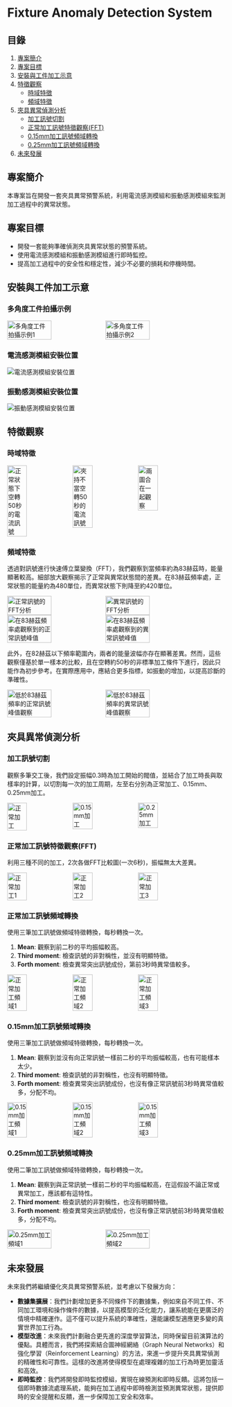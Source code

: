 # Fixture Anomaly Detection System

## 目錄

1. [專案簡介](#專案簡介)
2. [專案目標](#專案目標)
3. [安裝與工件加工示意](#安裝與工件加工示意)
4. [特徵觀察](#特徵觀察)
   - [時域特徵](#時域特徵)
   - [頻域特徵](#頻域特徵)
5. [夾具異常偵測分析](#夾具異常偵測分析)
   - [加工訊號切割](#加工訊號切割)
   - [正常加工訊號特徵觀察(FFT)](#正常加工訊號特徵觀察fft)
   - [0.15mm加工訊號頻域轉換](#015mm加工訊號頻域轉換)
   - [0.25mm加工訊號頻域轉換](#025mm加工訊號頻域轉換)
6. [未來發展](#未來發展)

## 專案簡介

本專案旨在開發一套夾具異常預警系統，利用電流感測模組和振動感測模組來監測加工過程中的異常狀態。

## 專案目標

- 開發一套能夠準確偵測夾具異常狀態的預警系統。
- 使用電流感測模組和振動感測模組進行即時監控。
- 提高加工過程中的安全性和穩定性，減少不必要的損耗和停機時間。

## 安裝與工件加工示意

### 多角度工件拍攝示例

<div style="display: flex;">
  <img src="https://hackmd.io/_uploads/SkxH0nm8C.jpg" alt="多角度工件拍攝示例1" width="45%">
  <img src="https://hackmd.io/_uploads/HJUHA2Q80.jpg" alt="多角度工件拍攝示例2" width="45%">
</div>

### 電流感測模組安裝位置

![電流感測模組安裝位置](https://hackmd.io/_uploads/H1FrRnm8C.jpg)

### 振動感測模組安裝位置

![振動感測模組安裝位置](https://hackmd.io/_uploads/SJoHChQIR.jpg)


## 特徵觀察

### 時域特徵

<div style="display: flex;">
  <img src="https://hackmd.io/_uploads/HkaOC27UR.png" alt="正常狀態下空轉50秒的電流訊號" width="30%">
  <img src="https://hackmd.io/_uploads/SJytRnQLR.png" alt="夾持不當空轉50秒的電流訊號" width="30%">
  <img src="https://hackmd.io/_uploads/Sy-FA37I0.png" alt="兩圖合在一起觀察" width="30%">
</div>


### 頻域特徵

透過對訊號進行快速傅立葉變換（FFT），我們觀察到當頻率約為83赫茲時，能量顯著較高。細部放大觀察揭示了正常與異常狀態間的差異。在83赫茲頻率處，正常狀態的能量約為480單位，而異常狀態下則降至約420單位。

<div style="display: flex;">
  <img src="https://hackmd.io/_uploads/rkhqR2mLA.png" alt="正常訊號的FFT分析" width="45%">
  <img src="https://hackmd.io/_uploads/HJYoA2mUA.png" alt="異常訊號的FFT分析" width="45%">
</div>

<div style="display: flex;">
  <img src="https://hackmd.io/_uploads/Hkis02Q8A.png" alt="在83赫茲頻率處觀察到的正常訊號峰值" width="45%">
  <img src="https://hackmd.io/_uploads/Hkyh0nXIC.png" alt="在83赫茲頻率處觀察到的異常訊號峰值" width="45%">
</div>

此外，在82赫茲以下頻率範圍內，兩者的能量波幅亦存在顯著差異。然而，這些觀察僅基於單一樣本的比較，且在空轉約50秒的非標準加工條件下進行，因此只能作為初步參考。在實際應用中，應結合更多指標，如振動的增加，以提高診斷的準確性。

<div style="display: flex;">
  <img src="https://hackmd.io/_uploads/B173RnQLR.png" alt="低於83赫茲頻率的正常訊號峰值觀察" width="45%">
  <img src="https://hackmd.io/_uploads/SJrh0hmUA.png" alt="低於83赫茲頻率的異常訊號峰值觀察" width="45%">
</div>


## 夾具異常偵測分析

### 加工訊號切割

觀察多筆交工後，我們設定振幅0.3時為加工開始的閥值，並結合了加工時長與取樣率的計算，以切割每一次的加工周期，左至右分別為正常加工、0.15mm、0.25mm加工。

<div style="display: flex;">
  <img src="https://hackmd.io/_uploads/Hk1x1p7LC.png" alt="正常加工" width="30%">
  <img src="https://hackmd.io/_uploads/rk4l16QUC.png" alt="0.15mm加工" width="30%">
  <img src="https://hackmd.io/_uploads/ByLxkp7LA.png" alt="0.25mm加工" width="30%">
</div>

### 正常加工訊號特徵觀察(FFT)

利用三種不同的加工，2次各做FFT比較圖(一次6秒)，振幅無太大差異。

<div style="display: flex;">
  <img src="https://hackmd.io/_uploads/Bk2g167L0.png" alt="正常加工1" width="30%">
  <img src="https://hackmd.io/_uploads/ryRgy67IA.png" alt="正常加工2" width="30%">
  <img src="https://hackmd.io/_uploads/SygZJ67UC.png" alt="正常加工3" width="30%">
</div>

### 正常加工訊號頻域轉換

使用三筆加工訊號做頻域特徵轉換，每秒轉換一次。
1. **Mean**: 觀察到前二秒的平均振幅較高。
2. **Third moment**: 檢查訊號的非對稱性，並沒有明顯特徵。
3. **Forth moment**: 檢查異常突出訊號成份，第前3秒時異常值較多。

<div style="display: flex;">
  <img src="https://hackmd.io/_uploads/rJw-JaXUA.png" alt="正常加工頻域1" width="30%">
  <img src="https://hackmd.io/_uploads/ryt-ypQIR.png" alt="正常加工頻域2" width="30%">
  <img src="https://hackmd.io/_uploads/S12Wkp7I0.png" alt="正常加工頻域3" width="30%">
</div>

### 0.15mm加工訊號頻域轉換

使用三筆加工訊號做頻域特徵轉換，每秒轉換一次。
1. **Mean**: 觀察到並沒有向正常訊號一樣前二秒的平均振幅較高，也有可能樣本太少。
2. **Third moment**: 檢查訊號的非對稱性，也沒有明顯特徵。
3. **Forth moment**: 檢查異常突出訊號成份，也沒有像正常訊號前3秒時異常值較多，分配不均。

<div style="display: flex;">
  <img src="https://hackmd.io/_uploads/ByfMJpXL0.png" alt="0.15mm加工頻域1" width="30%">
  <img src="https://hackmd.io/_uploads/SJVGkamL0.png" alt="0.15mm加工頻域2" width="30%">
  <img src="https://hackmd.io/_uploads/Sy8fy67LR.png" alt="0.15mm加工頻域3" width="30%">
</div>

### 0.25mm加工訊號頻域轉換

使用二筆加工訊號做頻域特徵轉換，每秒轉換一次。
1. **Mean**: 觀察到與正常訊號一樣前二秒的平均振幅較高，在這假設不論正常或異常加工，應該都有這特性。
2. **Third moment**: 檢查訊號的非對稱性，也沒有明顯特徵。
3. **Forth moment**: 檢查異常突出訊號成份，也沒有像正常訊號前3秒時異常值較多，分配不均。

<div style="display: flex;">
  <img src="https://hackmd.io/_uploads/rJAf1p7LC.png" alt="0.25mm加工頻域1" width="45%">
  <img src="https://hackmd.io/_uploads/BJk7J678C.png" alt="0.25mm加工頻域2" width="45%">
</div>


## 未來發展

未來我們將繼續優化夾具異常預警系統，並考慮以下發展方向：

- **數據集擴展**：我們計劃增加更多不同條件下的數據集，例如來自不同工件、不同加工環境和操作條件的數據，以提高模型的泛化能力，讓系統能在更廣泛的情境中精確運作。這不僅可以提升系統的準確性，還能讓模型適應更多變的真實世界加工行為。
- **模型改進**：未來我們計劃融合更先進的深度學習算法，同時保留目前演算法的優點。具體而言，我們將探索結合圖神經網絡（Graph Neural Networks）和強化學習（Reinforcement Learning）的方法，來進一步提升夾具異常偵測的精確性和可靠性。這樣的改進將使得模型在處理複雜的加工行為時更加靈活和高效。
- **即時監控**：我們將開發即時監控模組，實現在線預測和即時反饋。這將包括一個即時數據流處理系統，能夠在加工過程中即時檢測並預測異常狀態，提供即時的安全提醒和反饋，進一步保障加工安全和效率。
